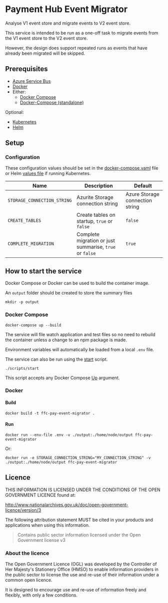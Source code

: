# Payment Hub Event Migrator

Analyse V1 event store and migrate events to V2 event store.

This service is intended to be run as a one-off task to migrate events from the V1 event store to the V2 event store.

However, the design does support repeated runs as events that have already been migrated will be skipped.

## Prerequisites

- [Azure Service Bus](https://docs.microsoft.com/en-us/azure/service-bus-messaging/)
- [Docker](https://www.docker.com/)
- Either:
  - [Docker Compose](https://docs.docker.com/compose/install/linux/#install-the-plugin-manually)
  - [Docker-Compose (standalone)](https://docs.docker.com/compose/install/other/)

Optional:
- [Kubernetes](https://kubernetes.io/)
- [Helm](https://helm.sh/)

## Setup

### Configuration

These configuration values should be set in the [docker-compose.yaml](docker-compose.yaml) file or Helm [values file](helm/ffc-pay-event-hub/values.yaml) if running Kubernetes.

| Name | Description | Default |
| ---| --- | --- |
| `STORAGE_CONNECTION_STRING` | Azurite Storage connection string | Azure Storage connection string |
| `CREATE_TABLES` | Create tables on startup, `true` or `false` | `false` |
| `COMPLETE_MIGRATION` | Complete migration or just summarise, `true` or `false` | `true` |

## How to start the service

Docker Compose or Docker can be used to build the container image.

An `output` folder should be created to store the summary files

```
mkdir -p output
```

### Docker Compose


```
docker-compose up --build
```

The service will file watch application and test files so no need to rebuild the container unless a change to an npm package is made.

Environment variables will automatically be loaded from a local `.env` file.

The service can also be run using the [start](scripts/start) script.
```
./scripts/start
```

This script accepts any Docker Compose [Up](https://docs.docker.com/engine/reference/commandline/compose_up/) argument.

### Docker

#### Build

```
docker build -t ffc-pay-event-migrator .
```

#### Run

```
docker run --env-file .env -v ./output:./home/node/output ffc-pay-event-migrator
```
Or:
```
docker run -e STORAGE_CONNECTION_STRING="MY_CONNECTION_STRING" -v ./output:./home/node/output ffc-pay-event-migrator 
```

## Licence

THIS INFORMATION IS LICENSED UNDER THE CONDITIONS OF THE OPEN GOVERNMENT LICENCE found at:

<http://www.nationalarchives.gov.uk/doc/open-government-licence/version/3>

The following attribution statement MUST be cited in your products and applications when using this information.

> Contains public sector information licensed under the Open Government license v3

### About the licence

The Open Government Licence (OGL) was developed by the Controller of Her Majesty's Stationery Office (HMSO) to enable information providers in the public sector to license the use and re-use of their information under a common open licence.

It is designed to encourage use and re-use of information freely and flexibly, with only a few conditions.

